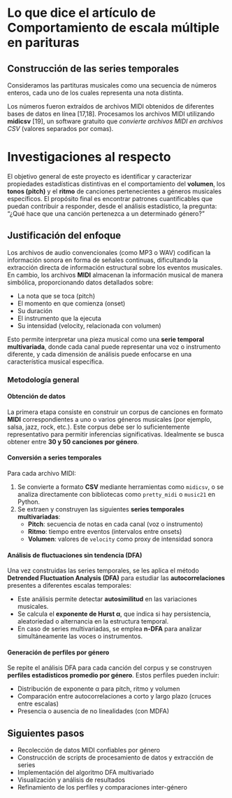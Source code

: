 # Lo que dice el artículo de Comportamiento de escala múltiple en parituras

## Construcción de las series temporales

Consideramos las partituras musicales como una secuencia de números enteros, cada uno de los cuales representa una nota distinta. 

Los números fueron extraídos de archivos MIDI obtenidos de diferentes bases de datos en línea [17,18]. Procesamos los archivos MIDI utilizando **midicsv** [19], un software gratuito que _convierte archivos MIDI en archivos CSV_ (valores separados por comas).

# Investigaciones al respecto

El objetivo general de este proyecto es identificar y caracterizar propiedades estadísticas distintivas en el comportamiento del **volumen**, los **tonos (pitch)** y el **ritmo** de canciones pertenecientes a géneros musicales específicos. El propósito final es encontrar patrones cuantificables que puedan contribuir a responder, desde el análisis estadístico, la pregunta: “¿Qué hace que una canción pertenezca a un determinado género?”

## Justificación del enfoque

Los archivos de audio convencionales (como MP3 o WAV) codifican la información sonora en forma de señales continuas, dificultando la extracción directa de información estructural sobre los eventos musicales. En cambio, los archivos **MIDI** almacenan la información musical de manera simbólica, proporcionando datos detallados sobre:

- La nota que se toca (pitch)
- El momento en que comienza (onset)
- Su duración
- El instrumento que la ejecuta
- Su intensidad (velocity, relacionada con volumen)

Esto permite interpretar una pieza musical como una **serie temporal multivariada**, donde cada canal puede representar una voz o instrumento diferente, y cada dimensión de análisis puede enfocarse en una característica musical específica.

### Metodología general

#### Obtención de datos

La primera etapa consiste en construir un corpus de canciones en formato **MIDI** correspondientes a uno o varios géneros musicales (por ejemplo, salsa, jazz, rock, etc.). Este corpus debe ser lo suficientemente representativo para permitir inferencias significativas. Idealmente se busca obtener entre **30 y 50 canciones por género**.

#### Conversión a series temporales

Para cada archivo MIDI:

1. Se convierte a formato **CSV** mediante herramientas como `midicsv`, o se analiza directamente con bibliotecas como `pretty_midi` o `music21` en Python.
2. Se extraen y construyen las siguientes **series temporales multivariadas**:
   - **Pitch**: secuencia de notas en cada canal (voz o instrumento)
   - **Ritmo**: tiempo entre eventos (intervalos entre onsets)
   - **Volumen**: valores de `velocity` como proxy de intensidad sonora

#### Análisis de fluctuaciones sin tendencia (DFA)

Una vez construidas las series temporales, se les aplica el método **Detrended Fluctuation Analysis (DFA)** para estudiar las **autocorrelaciones** presentes a diferentes escalas temporales:

- Este análisis permite detectar **autosimilitud** en las variaciones musicales.
- Se calcula el **exponente de Hurst α**, que indica si hay persistencia, aleatoriedad o alternancia en la estructura temporal.
- En caso de series multivariadas, se emplea **n-DFA** para analizar simultáneamente las voces o instrumentos.

#### Generación de perfiles por género

Se repite el análisis DFA para cada canción del corpus y se construyen **perfiles estadísticos promedio por género**. Estos perfiles pueden incluir:

- Distribución de exponente α para pitch, ritmo y volumen
- Comparación entre autocorrelaciones a corto y largo plazo (cruces entre escalas)
- Presencia o ausencia de no linealidades (con MDFA)

## Siguientes pasos

- Recolección de datos MIDI confiables por género
- Construcción de scripts de procesamiento de datos y extracción de series
- Implementación del algoritmo DFA multivariado
- Visualización y análisis de resultados
- Refinamiento de los perfiles y comparaciones inter-género



